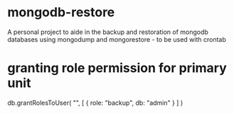 # mongodb-restore
A personal project to aide in the backup and restoration of mongodb databases using mongodump and mongorestore - to be used with crontab


# granting role permission for primary unit
 db.grantRolesToUser( "<backup-user>", [ { role: "backup", db: "admin" } ] )

